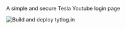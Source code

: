 A simple and secure Tesla Youtube login page

![Build and deploy tytlog.in](https://github.com/0xtf/tytlog.in/actions/workflows/main.yml/badge.svg)
